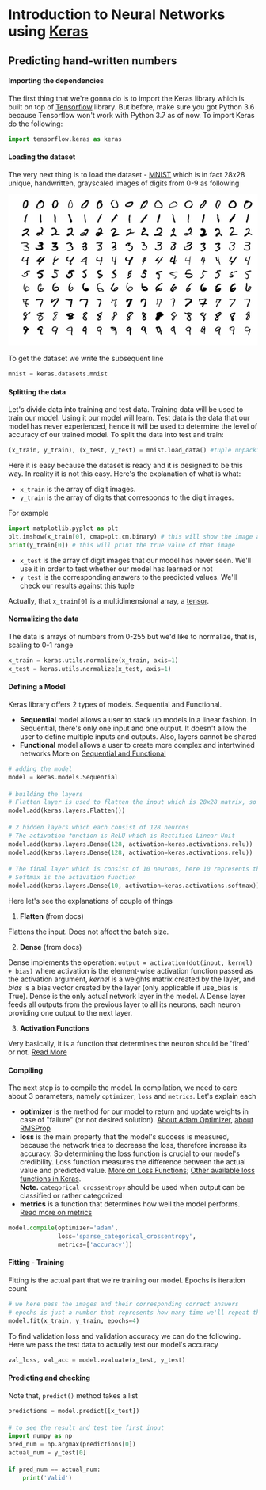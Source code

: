 # Introduction to Neural Networks using [Keras](https://keras.io)
## Predicting hand-written numbers

#### Importing the dependencies

The first thing that we're gonna do is to import the Keras library which is built on top of [Tensorflow](https://www.tensorflow.org) library. But before, make sure you got Python 3.6 because Tensorflow won't work with Python 3.7 as of now. To import Keras do the following:
```python
import tensorflow.keras as keras
``` 

#### Loading the dataset

The very next thing is to load the dataset - [MNIST](http://yann.lecun.com/exdb/mnist/) which is in fact 28x28 unique, handwritten, grayscaled images of digits from 0-9 as following

![MNIST](../../../images/mnist.png)

To get the dataset we write the subsequent line
```python
mnist = keras.datasets.mnist
```

#### Splitting the data

Let's divide data into training and test data. Training data will be used to train our model. Using it our model will learn. Test data is the data that our model has never experienced, hence it will be used to determine the level of accuracy of our trained model.
To split the data into test and train:
```python
(x_train, y_train), (x_test, y_test) = mnist.load_data() #tuple unpacking is used here
```
Here it is easy because the dataset is ready and it is designed to be this way. In reality it is not this easy.
Here's the explanation of what is what:
 - `x_train` is the array of digit images.
 - `y_train` is the array of digits that corresponds to the digit images.
 
For example  
 ```python
import matplotlib.pyplot as plt
plt.imshow(x_train[0], cmap=plt.cm.binary) # this will show the image as 'grayscaled' because that's what it really is
print(y_train[0]) # this will print the true value of that image
```
 - `x_test` is the array of digit images that our model has never seen. We'll use it in order to test whether our model has learned or not
 - `y_test` is the corresponding answers to the predicted values. We'll check our results against this tuple

Actually, that `x_train[0]` is a multidimensional array, a [tensor](https://en.wikipedia.org/wiki/Tensor).

#### Normalizing the data
The data is arrays of numbers from 0-255 but we'd like to normalize, that is, scaling to 0-1 range

```python
x_train = keras.utils.normalize(x_train, axis=1)
x_test = keras.utils.normalize(x_test, axis=1)
```

#### Defining a Model
Keras library offers 2 types of models. Sequential and Functional. 

 - **Sequential** model allows a user to stack up models in a linear fashion. In Sequential, there's only one input and one output. It doesn't allow the user to define multiple inputs and outputs. Also, layers cannot be shared
 - **Functional** model allows a user to create more complex and intertwined networks
 More on [Sequential and Functional](https://jovianlin.io/keras-models-sequential-vs-functional)
 
```python
# adding the model
model = keras.models.Sequential

# building the layers
# Flatten layer is used to flatten the input which is 28x28 matrix, so using Flatten it will be of form 784x1
model.add(keras.layers.Flatten())

# 2 hidden layers which each consist of 128 neurons
# The activation function is ReLU which is Rectified Linear Unit
model.add(keras.layers.Dense(128, activation=keras.activations.relu))
model.add(keras.layers.Dense(128, activation=keras.activations.relu))

# The final layer which is consist of 10 neurons, here 10 represents the classification of digits. 0-9
# Softmax is the activation function
model.add(keras.layers.Dense(10, activation=keras.activations.softmax))

```

Here let's see the explanations of couple of things

1. **Flatten** (from docs)

Flattens the input. Does not affect the batch size.

2. **Dense** (from docs)

Dense implements the operation: `output = activation(dot(input, kernel) + bias)` where activation is the element-wise activation function passed as 
the activation argument, _kernel_ is a weights matrix created by the layer, and _bias_ is a bias vector created by the layer 
(only applicable if use_bias is True). Dense is the only actual network layer in the model. A Dense layer feeds all outputs from the previous layer to all its neurons, each neuron providing one output to the next layer.
 
3. **Activation Functions**

Very basically, it is a function that determines the neuron should be 'fired' or not. [Read More](https://medium.com/the-theory-of-everything/understanding-activation-functions-in-neural-networks-9491262884e0)

#### Compiling

The next step is to compile the model. In compilation, we need to care about 3 parameters, namely `optimizer`, `loss` and `metrics`. Let's explain each

 - **optimizer** is the method for our model to return and update weights in case of "failure" (or not desired solution). [About Adam Optimizer](https://machinelearningmastery.com/adam-optimization-algorithm-for-deep-learning/), [about RMSProp](https://medium.com/100-days-of-algorithms/day-69-rmsprop-7a88d475003b)
 - **loss** is the main property that the model's success is measured, because the network tries to decrease the loss, therefore increase its accuracy. So determining the loss function is crucial to our model's credibility. Loss function measures the difference between the actual value and predicted value. [More on Loss Functions](https://isaacchanghau.github.io/post/loss_functions/); [Other available loss functions in Keras](https://keras.io/losses/#available-loss-functions).
 <br />**Note.** `categorical_crossentropy` should be used when output can be classified or rather categorized
 - **metrics** is a function that determines how well the model performs. [Read more on metrics](https://keras.io/metrics/) 
```python
model.compile(optimizer='adam',
              loss='sparse_categorical_crossentropy',
              metrics=['accuracy'])
```

#### Fitting - Training
Fitting is the actual part that we're training our model. Epochs is iteration count
```python
# we here pass the images and their corresponding correct answers
# epochs is just a number that represents how many time we'll repeat the entire training
model.fit(x_train, y_train, epochs=4)
```

To find validation loss and validation accuracy we can do the following. Here we pass the test data to actually test our model's accuracy
```python
val_loss, val_acc = model.evaluate(x_test, y_test)
```

#### Predicting and checking
Note that, `predict()` method takes a list
```python
predictions = model.predict([x_test])

# to see the result and test the first input
import numpy as np
pred_num = np.argmax(predictions[0])
actual_num = y_test[0]

if pred_num == actual_num:
    print('Valid')
```
